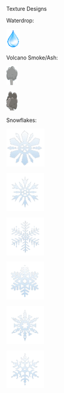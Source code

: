 Texture Designs


Waterdrop:

![blue-shiny-water-drop_149267-901_gaitubao_36x50](uploads/c5a1133c361fe0bdd902103a34246b54/blue-shiny-water-drop_149267-901_gaitubao_36x50.png)



Volcano Smoke/Ash:

![volcano_ash](uploads/d61ac44567179b618274596ae9cce525/volcano_ash.png)

![volcano_ash2](uploads/1d7b746df558ec75f09ef1f1d3c10ad2/volcano_ash2.png)



Snowflakes:

![snowflake1](uploads/43a8e47b888208ae186e4cbad0d8e97e/snowflake1.png)

![snowflake2](uploads/0c5f50b7d3397e320dbfd82e3d63e072/snowflake2.png)

![snowflake3](uploads/395eabf055425c0a8da3b32fe50a548c/snowflake3.png)

![snowflake4](uploads/bf773ceaaa83bf6e507575a56d4b39b5/snowflake4.png)

![snowflake5](uploads/2f4bcee7d487d71445ae37de69a706ac/snowflake5.png)

![snowflake6](uploads/9a1bc78188236935492d2ed50154076f/snowflake6.png)